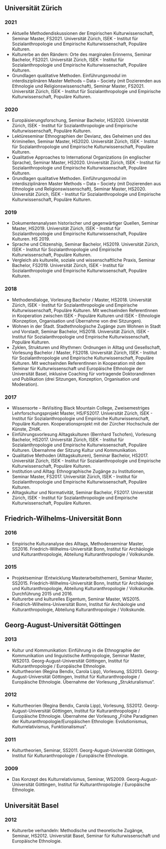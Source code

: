 ## Universität Zürich

### 2021
* Aktuelle Methodendiskussionen der Empirischen Kulturwissenschaft, Seminar Master, FS2021. Universität Zürich, ISEK - Institut für Sozialanthropologie und Empirische Kulturwissenschaft, Populäre Kulturen. 
* Kulturerbe an den Rändern: Orte des marginalen Erinnerns, Seminar Bachelor, FS2021. Universität Zürich, ISEK - Institut für Sozialanthropologie und Empirische Kulturwissenschaft, Populäre Kulturen. 
* Grundlagen qualitative Methoden. Einführungsmodul im interdisziplinären Master Methods – Data – Society (mit Dozierenden aus Ethnologie und Religionswissenschaft), Seminar Master, FS2021. Universität Zürich, ISEK - Institut für Sozialanthropologie und Empirische Kulturwissenschaft, Populäre Kulturen. 

### 2020
* Europäisierungsforschung, Seminar Bachelor, HS2020. Universität Zürich, ISEK - Institut für Sozialanthropologie und Empirische Kulturwissenschaft, Populäre Kulturen. 
* Lektüreseminar Ethnographien der Devianz, des Geheimen und des Kriminellen, Seminar Master, HS2020. Universität Zürich, ISEK - Institut für Sozialanthropologie und Empirische Kulturwissenschaft, Populäre Kulturen. 
* Qualitative Approaches to International Organizations (in englischer Sprache), Seminar Master, HS2020. Universität Zürich, ISEK - Institut für Sozialanthropologie und Empirische Kulturwissenschaft, Populäre Kulturen. 
* Grundlagen qualitative Methoden. Einführungsmodul im interdisziplinären Master Methods – Data – Society (mit Dozierenden aus Ethnologie und Religionswissenschaft), Seminar Master, HS2020. Universität Zürich, ISEK - Institut für Sozialanthropologie und Empirische Kulturwissenschaft, Populäre Kulturen. 

### 2019
* Dokumentenanalysen historischer und gegenwärtiger Quellen, Seminar Master, HS2019. Universität Zürich, ISEK - Institut für Sozialanthropologie und Empirische Kulturwissenschaft, Populäre Kulturen. HS 2019.
* Sprache und Citizenship, Seminar Bachelor, HS2019. Universität Zürich, ISEK - Institut für Sozialanthropologie und Empirische Kulturwissenschaft, Populäre Kulturen. 
* Vergleich als kulturelle, soziale und wissenschaftliche Praxis, Seminar Bachelor, FS2019. Universität Zürich, ISEK - Institut für Sozialanthropologie und Empirische Kulturwissenschaft, Populäre Kulturen. 

### 2018
* Methodendialoge, Vorlesung Bachelor / Master, HS2018. Universität Zürich, ISEK - Institut für Sozialanthropologie und Empirische Kulturwissenschaft, Populäre Kulturen. Mit wechselnden ReferentInnen in Kooperation zwischen ISEK - Populäre Kulturen und ISEK - Ethnologie (Konzeption, Organisation und Übernahme von drei Sitzungen).
* Wohnen in der Stadt. Stadtethnologische Zugänge zum Wohnen in Stadt und Vorstadt, Seminar Bachelor, HS2018. Universität Zürich, ISEK - Institut für Sozialanthropologie und Empirische Kulturwissenschaft, Populäre Kulturen. 
* Zyklen, Strukturen und Rhythmen: Ordnungen in Alltag und Gesellschaft, Vorlesung Bachelor / Master, FS2018. Universität Zürich, ISEK - Institut für Sozialanthropologie und Empirische Kulturwissenschaft, Populäre Kulturen. Mit wechselnden ReferentInnen in Kooperation mit dem Seminar für Kulturwissenschaft und Europäische Ethnologie der Universität Basel, inklusive Coaching für vortragende DoktorandInnen und Publikation (drei Sitzungen, Konzeption, Organisation und Moderation).

### 2017
* Wissensorte – ReVisiting Black Mountain College, Zweisemestriges Lehrforschungsprojekt Master, HS/FS2017. Universität Zürich, ISEK - Institut für Sozialanthropologie und Empirische Kulturwissenschaft, Populäre Kulturen. Kooperationsprojekt mit der Zürcher Hochschule der Künste, ZHdK.
* Einführungsvorlesung Alltagskulturen (Bernhard Tschofen), Vorlesung Bachelor, HS2017. Universität Zürich, ISEK - Institut für Sozialanthropologie und Empirische Kulturwissenschaft, Populäre Kulturen. Übernahme der Sitzung Kultur und Kommunikation.
* Qualitative Methoden (Alltagskulturen), Seminar Bachelor, HS2017. Universität Zürich, ISEK - Institut für Sozialanthropologie und Empirische Kulturwissenschaft, Populäre Kulturen. 
* Institution und Alltag: Ethnographische Zugänge zu Institutionen, Seminar Master, FS2017. Universität Zürich, ISEK - Institut für Sozialanthropologie und Empirische Kulturwissenschaft, Populäre Kulturen. 
* Alltagskultur und Normativität, Seminar Bachelor, FS2017. Universität Zürich, ISEK - Institut für Sozialanthropologie und Empirische Kulturwissenschaft, Populäre Kulturen. 

## Friedrich-Wilhelms-Universität Bonn

### 2016
* Empirische Kulturanalyse des Alltags, Methodenseminar Master, SS2016. Friedrich-Wilhelms-Universität Bonn, Institut für Archäologie und Kulturanthropologie, Abteilung Kulturanthropologie / Volkskunde. 

### 2015
* Projektseminar (Entwicklung Masterarbeitsthemen), Seminar Master, SS2015. Friedrich-Wilhelms-Universität Bonn, Institut für Archäologie und Kulturanthropologie, Abteilung Kulturanthropologie / Volkskunde. Durchführung 2015 und 2016.
* Kulturerbe und kulturelles Eigentum, Seminar Master, WS2015. Friedrich-Wilhelms-Universität Bonn, Institut für Archäologie und Kulturanthropologie, Abteilung Kulturanthropologie / Volkskunde. 

## Georg-August-Universität Göttingen

### 2013
* Kultur und Kommunikation: Einführung in die Ethnographie der Kommunikation und linguistische Anthropologie, Seminar Master, WS2013. Georg-August-Universität Göttingen, Institut für Kulturanthropologie / Europäische Ethnologie. 
* Kulturtheorien (Regina Bendix, Carola Lipp), Vorlesung, SS2013. Georg-August-Universität Göttingen, Institut für Kulturanthropologie / Europäische Ethnologie. Übernahme der Vorlesung „Strukturalismus“.

### 2012
* Kulturtheorien (Regina Bendix, Carola Lipp), Vorlesung, SS2012. Georg-August-Universität Göttingen, Institut für Kulturanthropologie / Europäische Ethnologie. Übernahme der Vorlesung „Frühe Paradigmen der Kulturanthropologie/Europäischen Ethnologie: Evolutionismus, Kulturrelativismus, Funktionalismus“.

### 2011
* Kulturtheorien, Seminar, SS2011. Georg-August-Universität Göttingen, Institut für Kulturanthropologie / Europäische Ethnologie. 

### 2009
* Das Konzept des Kulturrelativismus, Seminar, WS2009. Georg-August-Universität Göttingen, Institut für Kulturanthropologie / Europäische Ethnologie. 

## Universität Basel

### 2012
* Kulturerbe verhandeln: Methodische und theoretische Zugänge, Seminar, HS2012. Universität Basel, Seminar für Kulturwissenschaft und Europäische Ethnologie. 

